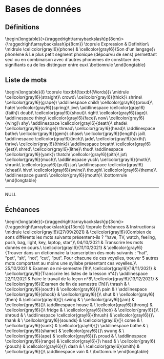 
 
# Bases de données



##  Définitions 


\begin{longtable}{>{\raggedright\arraybackslash}p{8cm}>{\raggedright\arraybackslash}p{8cm}}
\toprule
Expression & Definition\\
\midrule
\cellcolor{gray!6}{phone} & \cellcolor{gray!6}{Son d'un langage}\\
phonème & Le plus petit segment phonique (dépourvu de sens) permettant seul ou en combinaison avec d'autres phonèmes de constituer des signifiants ou de les distinguer entre eux\\
\bottomrule
\end{longtable}



##  Liste de mots 



 
\begin{longtable}{l}
\toprule
\textbf{\textbf{Words}}\\
\midrule
\cellcolor{gray!6}{straight}\\
crowd\\
\cellcolor{gray!6}{thick}\\
shrine\\
\cellcolor{gray!6}{grape}\\
\addlinespace
child\\
\cellcolor{gray!6}{proud}\\
hate\\
\cellcolor{gray!6}{spring}\\
jive\\
\addlinespace
\cellcolor{gray!6}{faith}\\
doubt\\
\cellcolor{gray!6}{shout}\\
right\\
\cellcolor{gray!6}{age}\\
\addlinespace
thing\\
\cellcolor{gray!6}{face}\\
now\\
\cellcolor{gray!6}{wing}\\
shy\\
\addlinespace
\cellcolor{gray!6}{death}\\
shade\\
\cellcolor{gray!6}{cringe}\\
thread\\
\cellcolor{gray!6}{head}\\
\addlinespace
bathe\\
\cellcolor{gray!6}{gem}\\
chase\\
\cellcolor{gray!6}{length}\\
jail\\
\addlinespace
\cellcolor{gray!6}{inch}\\
jade\\
\cellcolor{gray!6}{sixth}\\
thrive\\
\cellcolor{gray!6}{think}\\
\addlinespace
breath\\
\cellcolor{gray!6}{jest}\\
shred\\
\cellcolor{gray!6}{lithe}\\
thud\\
\addlinespace
\cellcolor{gray!6}{yank}\\
thatch\\
\cellcolor{gray!6}{pith}\\
jot\\
\cellcolor{gray!6}{much}\\
\addlinespace
yuck\\
\cellcolor{gray!6}{moth}\\
shrunk\\
\cellcolor{gray!6}{pull}\\
jar\\
\addlinespace
\cellcolor{gray!6}{cheat}\\
hive\\
\cellcolor{gray!6}{swine}\\
though\\
\cellcolor{gray!6}{theme}\\
\addlinespace
guard\\
\cellcolor{gray!6}{mouth}\\
\bottomrule
\end{longtable} 

---

NULL



##  Échéances 


\begin{longtable}{>{\raggedright\arraybackslash}p{3cm}>{\raggedright\arraybackslash}p{13cm}}
\toprule
Échéances & Instructions\\
\midrule
\cellcolor{gray!6}{27/09/2021} & \cellcolor{gray!6}{Combien de sons différents les mots suivants présentent-ils ?  “have, TV, watch, feeling, push, bag, light, key, laptop, star“}\\
04/10/2021 & Transcrire les mots donnés en cours.\\
\cellcolor{gray!6}{11/10/2021} & \cellcolor{gray!6}{Trouver dans un dictionnaire la transcription des mots suivants : “hat“, “pet“, “sit“, “not“, “cut“, “put“. Pour chacune de ces voyelles, trouver 5 autres mots comportant au moins une syllabe présentant ces voyelles.}\\
25/10/2021 & Examen de mi-semestre (1h)\\
\cellcolor{gray!6}{18/11/2021} & \cellcolor{gray!6}{Transcrire les listes de la lesson n°4}\\
\addlinespace
22/11/2021 & Faire le travail de la leçon n°8\\
\cellcolor{gray!6}{13/12/2021} & \cellcolor{gray!6}{Examen de fin de semestre (1h)}\\
thrash & \\
\cellcolor{gray!6}{south} & \cellcolor{gray!6}{}\\
pain & \\
\addlinespace
\cellcolor{gray!6}{shock} & \cellcolor{gray!6}{}\\
shut & \\
\cellcolor{gray!6}{then} & \cellcolor{gray!6}{}\\
swing & \\
\cellcolor{gray!6}{jam} & \cellcolor{gray!6}{}\\
\addlinespace
house & \\
\cellcolor{gray!6}{throng} & \cellcolor{gray!6}{}\\
fridge & \\
\cellcolor{gray!6}{hob} & \cellcolor{gray!6}{}\\
shroud & \\
\addlinespace
\cellcolor{gray!6}{thrush} & \cellcolor{gray!6}{}\\
thank & \\
\cellcolor{gray!6}{sounds} & \cellcolor{gray!6}{}\\
come & \\
\cellcolor{gray!6}{sunk} & \cellcolor{gray!6}{}\\
\addlinespace
bathe & \\
\cellcolor{gray!6}{shame} & \cellcolor{gray!6}{}\\
swung & \\
\cellcolor{gray!6}{ape} & \cellcolor{gray!6}{}\\
proud & \\
\addlinespace
\cellcolor{gray!6}{range} & \cellcolor{gray!6}{}\\
head & \\
\cellcolor{gray!6}{pouch} & \cellcolor{gray!6}{}\\
dash & \\
\cellcolor{gray!6}{smith} & \cellcolor{gray!6}{}\\
\addlinespace
vain & \\
\bottomrule
\end{longtable}





